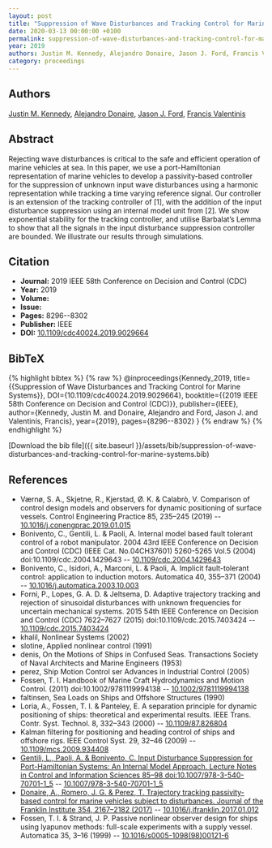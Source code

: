 ```yaml
---
layout: post
title: "Suppression of Wave Disturbances and Tracking Control for Marine Systems"
date: 2020-03-13 00:00:00 +0100
permalink: suppression-of-wave-disturbances-and-tracking-control-for-marine-systems
year: 2019
authors: Justin M. Kennedy, Alejandro Donaire, Jason J. Ford, Francis Valentinis
category: proceedings
---
```

 
## Authors
[Justin M. Kennedy](authors/justin-m-kennedy), [Alejandro Donaire](authors/alejandro-donaire), [Jason J. Ford](authors/jason-j-ford), [Francis Valentinis](authors/francis-valentinis)
 
## Abstract
Rejecting wave disturbances is critical to the safe and efficient operation of marine vehicles at sea. In this paper, we use a port-Hamiltonian representation of marine vehicles to develop a passivity-based controller for the suppression of unknown input wave disturbances using a harmonic representation while tracking a time varying reference signal. Our controller is an extension of the tracking controller of [1], with the addition of the input disturbance suppression using an internal model unit from [2]. We show exponential stability for the tracking controller, and utilise Barbalat’s Lemma to show that all the signals in the input disturbance suppression controller are bounded. We illustrate our results through simulations.
 
## Citation
- **Journal:** 2019 IEEE 58th Conference on Decision and Control (CDC)
- **Year:** 2019
- **Volume:** 
- **Issue:** 
- **Pages:** 8296--8302
- **Publisher:** IEEE
- **DOI:** [10.1109/cdc40024.2019.9029664](https://doi.org/10.1109/cdc40024.2019.9029664)
 
## BibTeX
{% highlight bibtex %}
{% raw %}
@inproceedings{Kennedy_2019,
  title={{Suppression of Wave Disturbances and Tracking Control for Marine Systems}},
  DOI={10.1109/cdc40024.2019.9029664},
  booktitle={{2019 IEEE 58th Conference on Decision and Control (CDC)}},
  publisher={IEEE},
  author={Kennedy, Justin M. and Donaire, Alejandro and Ford, Jason J. and Valentinis, Francis},
  year={2019},
  pages={8296--8302}
}
{% endraw %}
{% endhighlight %}
 
[Download the bib file]({{ site.baseurl }}/assets/bib/suppression-of-wave-disturbances-and-tracking-control-for-marine-systems.bib)
 
## References
- Værnø, S. A., Skjetne, R., Kjerstad, Ø. K. & Calabrò, V. Comparison of control design models and observers for dynamic positioning of surface vessels. Control Engineering Practice 85, 235–245 (2019) -- [10.1016/j.conengprac.2019.01.015](https://doi.org/10.1016/j.conengprac.2019.01.015)
- Bonivento, C., Gentili, L. & Paoli, A. Internal model based fault tolerant control of a robot manipulator. 2004 43rd IEEE Conference on Decision and Control (CDC) (IEEE Cat. No.04CH37601) 5260-5265 Vol.5 (2004) doi:10.1109/cdc.2004.1429643 -- [10.1109/cdc.2004.1429643](https://doi.org/10.1109/cdc.2004.1429643)
- Bonivento, C., Isidori, A., Marconi, L. & Paoli, A. Implicit fault-tolerant control: application to induction motors. Automatica 40, 355–371 (2004) -- [10.1016/j.automatica.2003.10.003](https://doi.org/10.1016/j.automatica.2003.10.003)
- Forni, P., Lopes, G. A. D. & Jeltsema, D. Adaptive trajectory tracking and rejection of sinusoidal disturbances with unknown frequencies for uncertain mechanical systems. 2015 54th IEEE Conference on Decision and Control (CDC) 7622–7627 (2015) doi:10.1109/cdc.2015.7403424 -- [10.1109/cdc.2015.7403424](https://doi.org/10.1109/cdc.2015.7403424)
- khalil, Nonlinear Systems (2002)
- slotine, Applied nonlinear control (1991)
- denis, On the Motions of Ships in Confused Seas. Transactions Society of Naval Architects and Marine Engineers (1953)
- perez, Ship Motion Control ser Advances in Industrial Control (2005)
- Fossen, T. I. Handbook of Marine Craft Hydrodynamics and Motion Control. (2011) doi:10.1002/9781119994138 -- [10.1002/9781119994138](https://doi.org/10.1002/9781119994138)
- faltinsen, Sea Loads on Ships and Offshore Structures (1990)
- Loria, A., Fossen, T. I. & Panteley, E. A separation principle for dynamic positioning of ships: theoretical and experimental results. IEEE Trans. Contr. Syst. Technol. 8, 332–343 (2000) -- [10.1109/87.826804](https://doi.org/10.1109/87.826804)
- Kalman filtering for positioning and heading control of ships and offshore rigs. IEEE Control Syst. 29, 32–46 (2009) -- [10.1109/mcs.2009.934408](https://doi.org/10.1109/mcs.2009.934408)
- [Gentili, L., Paoli, A. & Bonivento, C. Input Disturbance Suppression for Port-Hamiltonian Systems: An Internal Model Approach. Lecture Notes in Control and Information Sciences 85–98 doi:10.1007/978-3-540-70701-1_5](input-disturbance-suppression-for-port-hamiltonian-systems-an-internal-model-approach) -- [10.1007/978-3-540-70701-1_5](https://doi.org/10.1007/978-3-540-70701-1_5)
- [Donaire, A., Romero, J. G. & Perez, T. Trajectory tracking passivity-based control for marine vehicles subject to disturbances. Journal of the Franklin Institute 354, 2167–2182 (2017)](trajectory-tracking-passivity-based-control-for-marine-vehicles-subject-to-disturbances) -- [10.1016/j.jfranklin.2017.01.012](https://doi.org/10.1016/j.jfranklin.2017.01.012)
- Fossen, T. I. & Strand, J. P. Passive nonlinear observer design for ships using lyapunov methods: full-scale experiments with a supply vessel. Automatica 35, 3–16 (1999) -- [10.1016/s0005-1098(98)00121-6](https://doi.org/10.1016/s0005-1098(98)00121-6)

